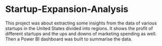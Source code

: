 # Startup-Expansion-Analysis
This project was about extracting some insights from the data of various startups in the United States divided into regions. It shows the profit of different startups and the ups and downs of marketing spending as well. Then a Power BI dashboard was built to summarise the data.
